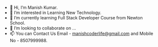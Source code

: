 - 👋 Hi, I’m Manish Kumar.
- 👀 I’m interested in Learning New Technology.
- 🌱 I’m currently learning Full Stack Developer Course from Newton School.
- 💞️ I’m looking to collaborate on ...
- 📫 You can Contact Us Email - manishcoderlife@gmail.com and Mobile No - 8507999988.

<!---
codewithmanis/codewithmanis is a ✨ special ✨ repository because its `README.md` (this file) appears on your GitHub profile.
You can click the Preview link to take a look at your changes.
--->
